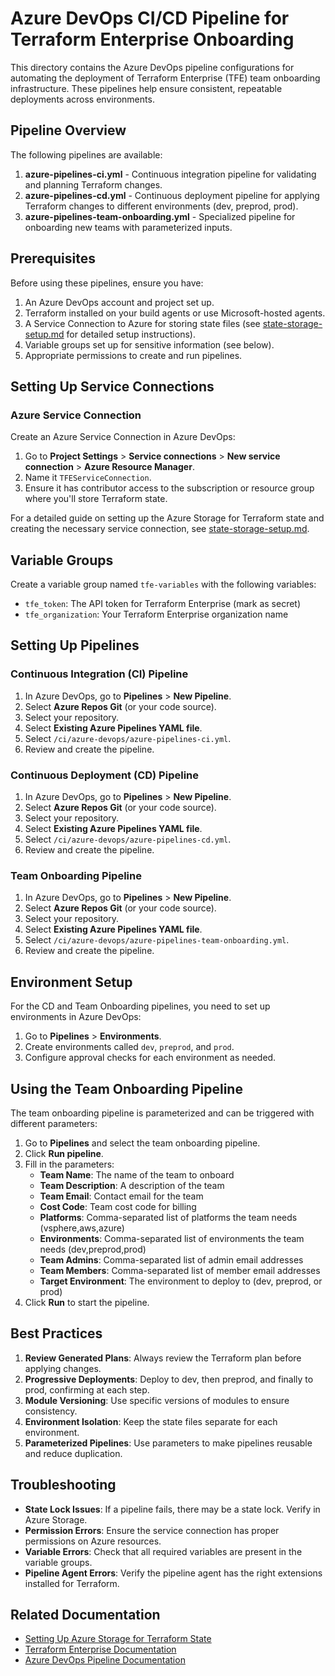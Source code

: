 # Azure DevOps CI/CD Pipeline for Terraform Enterprise Onboarding

This directory contains the Azure DevOps pipeline configurations for automating the deployment of Terraform Enterprise (TFE) team onboarding infrastructure. These pipelines help ensure consistent, repeatable deployments across environments.

## Pipeline Overview

The following pipelines are available:

1. **azure-pipelines-ci.yml** - Continuous integration pipeline for validating and planning Terraform changes.
2. **azure-pipelines-cd.yml** - Continuous deployment pipeline for applying Terraform changes to different environments (dev, preprod, prod).
3. **azure-pipelines-team-onboarding.yml** - Specialized pipeline for onboarding new teams with parameterized inputs.

## Prerequisites

Before using these pipelines, ensure you have:

1. An Azure DevOps account and project set up.
2. Terraform installed on your build agents or use Microsoft-hosted agents.
3. A Service Connection to Azure for storing state files (see [state-storage-setup.md](state-storage-setup.md) for detailed setup instructions).
4. Variable groups set up for sensitive information (see below).
5. Appropriate permissions to create and run pipelines.

## Setting Up Service Connections

### Azure Service Connection

Create an Azure Service Connection in Azure DevOps:

1. Go to **Project Settings** > **Service connections** > **New service connection** > **Azure Resource Manager**.
2. Name it `TFEServiceConnection`.
3. Ensure it has contributor access to the subscription or resource group where you'll store Terraform state.

For a detailed guide on setting up the Azure Storage for Terraform state and creating the necessary service connection, see [state-storage-setup.md](state-storage-setup.md).

## Variable Groups

Create a variable group named `tfe-variables` with the following variables:

- `tfe_token`: The API token for Terraform Enterprise (mark as secret)
- `tfe_organization`: Your Terraform Enterprise organization name

## Setting Up Pipelines

### Continuous Integration (CI) Pipeline

1. In Azure DevOps, go to **Pipelines** > **New Pipeline**.
2. Select **Azure Repos Git** (or your code source).
3. Select your repository.
4. Select **Existing Azure Pipelines YAML file**.
5. Select `/ci/azure-devops/azure-pipelines-ci.yml`.
6. Review and create the pipeline.

### Continuous Deployment (CD) Pipeline

1. In Azure DevOps, go to **Pipelines** > **New Pipeline**.
2. Select **Azure Repos Git** (or your code source).
3. Select your repository.
4. Select **Existing Azure Pipelines YAML file**.
5. Select `/ci/azure-devops/azure-pipelines-cd.yml`.
6. Review and create the pipeline.

### Team Onboarding Pipeline

1. In Azure DevOps, go to **Pipelines** > **New Pipeline**.
2. Select **Azure Repos Git** (or your code source).
3. Select your repository.
4. Select **Existing Azure Pipelines YAML file**.
5. Select `/ci/azure-devops/azure-pipelines-team-onboarding.yml`.
6. Review and create the pipeline.

## Environment Setup

For the CD and Team Onboarding pipelines, you need to set up environments in Azure DevOps:

1. Go to **Pipelines** > **Environments**.
2. Create environments called `dev`, `preprod`, and `prod`.
3. Configure approval checks for each environment as needed.

## Using the Team Onboarding Pipeline

The team onboarding pipeline is parameterized and can be triggered with different parameters:

1. Go to **Pipelines** and select the team onboarding pipeline.
2. Click **Run pipeline**.
3. Fill in the parameters:
   - **Team Name**: The name of the team to onboard
   - **Team Description**: A description of the team
   - **Team Email**: Contact email for the team
   - **Cost Code**: Team cost code for billing
   - **Platforms**: Comma-separated list of platforms the team needs (vsphere,aws,azure)
   - **Environments**: Comma-separated list of environments the team needs (dev,preprod,prod)
   - **Team Admins**: Comma-separated list of admin email addresses
   - **Team Members**: Comma-separated list of member email addresses
   - **Target Environment**: The environment to deploy to (dev, preprod, or prod)
4. Click **Run** to start the pipeline.

## Best Practices

1. **Review Generated Plans**: Always review the Terraform plan before applying changes.
2. **Progressive Deployments**: Deploy to dev, then preprod, and finally to prod, confirming at each step.
3. **Module Versioning**: Use specific versions of modules to ensure consistency.
4. **Environment Isolation**: Keep the state files separate for each environment.
5. **Parameterized Pipelines**: Use parameters to make pipelines reusable and reduce duplication.

## Troubleshooting

- **State Lock Issues**: If a pipeline fails, there may be a state lock. Verify in Azure Storage.
- **Permission Errors**: Ensure the service connection has proper permissions on Azure resources.
- **Variable Errors**: Check that all required variables are present in the variable groups.
- **Pipeline Agent Errors**: Verify the pipeline agent has the right extensions installed for Terraform.

## Related Documentation

- [Setting Up Azure Storage for Terraform State](state-storage-setup.md)
- [Terraform Enterprise Documentation](https://developer.hashicorp.com/terraform/enterprise)
- [Azure DevOps Pipeline Documentation](https://docs.microsoft.com/en-us/azure/devops/pipelines/?view=azure-devops) 